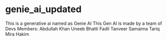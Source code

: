 # genie_ai_updated
This is a generative ai named as Genie AI 
This Gen AI is made by a team of Devs
Members:
Abdullah Khan
Uneeb Bhatti
Fadil Tanveer
Samaima Tariq
Mira Hakim
